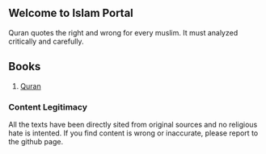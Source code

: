## Welcome to Islam Portal

Quran quotes the right and wrong for every muslim. It must analyzed critically and carefully.

## Books

1. [Quran](quran.md)

### Content Legitimacy

All the texts have been directly sited from original sources and no religious hate is intented. If you find content is wrong or inaccurate, please report to the github page.
